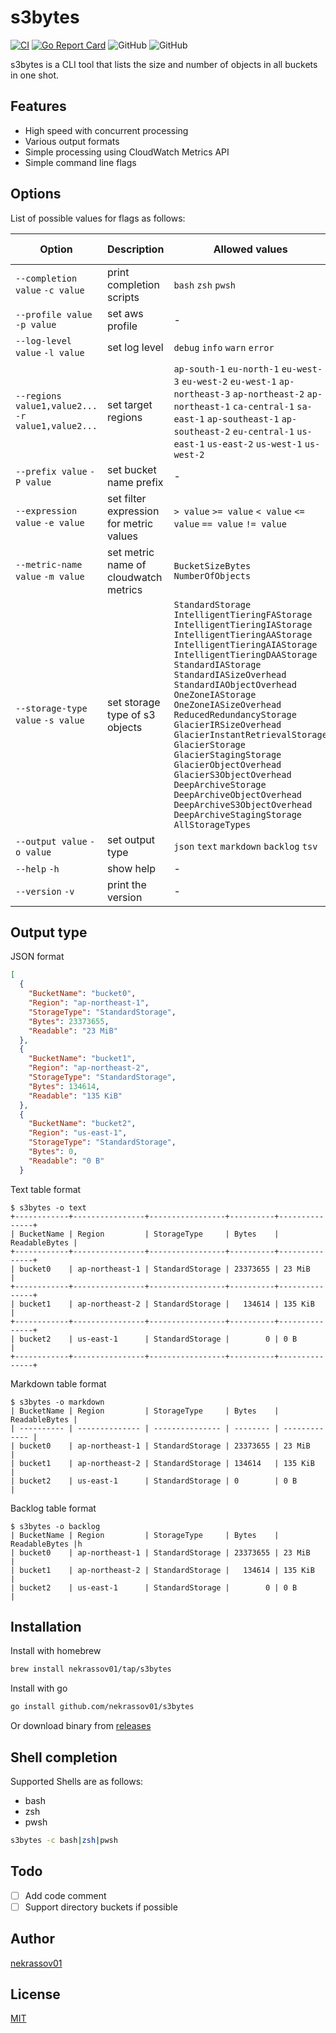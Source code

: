 s3bytes
=======

[![CI](https://github.com/nekrassov01/s3bytes/actions/workflows/ci.yml/badge.svg)](https://github.com/nekrassov01/s3bytes/actions/workflows/ci.yml)
[![Go Report Card](https://goreportcard.com/badge/github.com/nekrassov01/s3bytes)](https://goreportcard.com/report/github.com/nekrassov01/s3bytes)
![GitHub](https://img.shields.io/github/license/nekrassov01/s3bytes)
![GitHub](https://img.shields.io/github/v/release/nekrassov01/s3bytes)

s3bytes is a CLI tool that lists the size and number of objects in all buckets in one shot.

Features
--------

- High speed with concurrent processing
- Various output formats
- Simple processing using CloudWatch Metrics API
- Simple command line flags

Options
-------

List of possible values for flags as follows:

| Option                                             | Description                             | Allowed values                                                                                                                                                                                                                                                                                                                                                                                                                                                                                                                                                                                           | Default value                                                                                                                                      | Environment Variable  |
| -------------------------------------------------- | --------------------------------------- | -------------------------------------------------------------------------------------------------------------------------------------------------------------------------------------------------------------------------------------------------------------------------------------------------------------------------------------------------------------------------------------------------------------------------------------------------------------------------------------------------------------------------------------------------------------------------------------------------------- | -------------------------------------------------------------------------------------------------------------------------------------------------- | --------------------- |
| `--completion value` `-c value`                    | print completion scripts                | `bash` `zsh` `pwsh`                                                                                                                                                                                                                                                                                                                                                                                                                                                                                                                                                                                      | -                                                                                                                                                  | -                     |
| `--profile value` `-p value`                       | set aws profile                         | -                                                                                                                                                                                                                                                                                                                                                                                                                                                                                                                                                                                                        | -                                                                                                                                                  | `AWS_PROFILE`         |
| `--log-level value` `-l value`                     | set log level                           | `debug` `info` `warn` `error`                                                                                                                                                                                                                                                                                                                                                                                                                                                                                                                                                                            | `info`                                                                                                                                             | `S3BYTES_LOG_LEVEL`   |
| `--regions value1,value2...` `-r value1,value2...` | set target regions                      | `ap-south-1` `eu-north-1` `eu-west-3` `eu-west-2` `eu-west-1` `ap-northeast-3` `ap-northeast-2` `ap-northeast-1` `ca-central-1` `sa-east-1` `ap-southeast-1` `ap-southeast-2` `eu-central-1` `us-east-1` `us-east-2` `us-west-1` `us-west-2`                                                                                                                                                                                                                                                                                                                                                             | [All regions with no opt-in required](https://docs.aws.amazon.com/AWSEC2/latest/UserGuide/using-regions-availability-zones.html#concepts-regionsz) | -                     |
| `--prefix value` `-P value`                        | set bucket name prefix                  | -                                                                                                                                                                                                                                                                                                                                                                                                                                                                                                                                                                                                        | -                                                                                                                                                  | -                     |
| `--expression value` `-e value`                    | set filter expression for metric values | `> value` `>= value` `< value` `<= value` `== value` `!= value`                                                                                                                                                                                                                                                                                                                                                                                                                                                                                                                                          | -                                                                                                                                                  | -                     |
| `--metric-name value` `-m value`                   | set metric name of cloudwatch metrics   | `BucketSizeBytes` `NumberOfObjects`                                                                                                                                                                                                                                                                                                                                                                                                                                                                                                                                                                      | `BucketSizeBytes`                                                                                                                                  | -                     |
| `--storage-type value` `-s value`                  | set storage type of s3 objects          | `StandardStorage` `IntelligentTieringFAStorage` `IntelligentTieringIAStorage` `IntelligentTieringAAStorage` `IntelligentTieringAIAStorage` `IntelligentTieringDAAStorage` `StandardIAStorage` `StandardIASizeOverhead` `StandardIAObjectOverhead` `OneZoneIAStorage` `OneZoneIASizeOverhead` `ReducedRedundancyStorage` `GlacierIRSizeOverhead` `GlacierInstantRetrievalStorage` `GlacierStorage` `GlacierStagingStorage` `GlacierObjectOverhead` `GlacierS3ObjectOverhead` `DeepArchiveStorage` `DeepArchiveObjectOverhead` `DeepArchiveS3ObjectOverhead` `DeepArchiveStagingStorage` `AllStorageTypes` | `StandardStorage`                                                                                                                                  | -                     |
| `--output value` `-o value`                        | set output type                         | `json` `text` `markdown` `backlog` `tsv`                                                                                                                                                                                                                                                                                                                                                                                                                                                                                                                                                                 | `text`                                                                                                                                             | `S3BYTES_OUTPUT_TYPE` |
| `--help` `-h`                                      | show help                               | -                                                                                                                                                                                                                                                                                                                                                                                                                                                                                                                                                                                                        | -                                                                                                                                                  | -                     |
| `--version` `-v`                                   | print the version                       | -                                                                                                                                                                                                                                                                                                                                                                                                                                                                                                                                                                                                        | -                                                                                                                                                  | -                     |

Output type
-----------

JSON format

```json
[
  {
    "BucketName": "bucket0",
    "Region": "ap-northeast-1",
    "StorageType": "StandardStorage",
    "Bytes": 23373655,
    "Readable": "23 MiB"
  },
  {
    "BucketName": "bucket1",
    "Region": "ap-northeast-2",
    "StorageType": "StandardStorage",
    "Bytes": 134614,
    "Readable": "135 KiB"
  },
  {
    "BucketName": "bucket2",
    "Region": "us-east-1",
    "StorageType": "StandardStorage",
    "Bytes": 0,
    "Readable": "0 B"
  }
```

Text table format

```text
$ s3bytes -o text
+------------+----------------+-----------------+----------+---------------+
| BucketName | Region         | StorageType     | Bytes    | ReadableBytes |
+------------+----------------+-----------------+----------+---------------+
| bucket0    | ap-northeast-1 | StandardStorage | 23373655 | 23 MiB        |
+------------+----------------+-----------------+----------+---------------+
| bucket1    | ap-northeast-2 | StandardStorage |   134614 | 135 KiB       |
+------------+----------------+-----------------+----------+---------------+
| bucket2    | us-east-1      | StandardStorage |        0 | 0 B           |
+------------+----------------+-----------------+----------+---------------+
```

Markdown table format

```text
$ s3bytes -o markdown
| BucketName | Region         | StorageType     | Bytes    | ReadableBytes |
| ---------- | -------------- | --------------- | -------- | ------------- |
| bucket0    | ap-northeast-1 | StandardStorage | 23373655 | 23 MiB        |
| bucket1    | ap-northeast-2 | StandardStorage | 134614   | 135 KiB       |
| bucket2    | us-east-1      | StandardStorage | 0        | 0 B           |
```

Backlog table format

```text
$ s3bytes -o backlog
| BucketName | Region         | StorageType     | Bytes    | ReadableBytes |h
| bucket0    | ap-northeast-1 | StandardStorage | 23373655 | 23 MiB        |
| bucket1    | ap-northeast-2 | StandardStorage |   134614 | 135 KiB       |
| bucket2    | us-east-1      | StandardStorage |        0 | 0 B           |
```

Installation
------------

Install with homebrew

```sh
brew install nekrassov01/tap/s3bytes
```

Install with go

```sh
go install github.com/nekrassov01/s3bytes
```

Or download binary from [releases](https://github.com/nekrassov01/s3bytes/releases)

Shell completion
----------------

Supported Shells are as follows:

- bash
- zsh
- pwsh

```sh
s3bytes -c bash|zsh|pwsh
```

Todo
----

- [ ] Add code comment
- [ ] Support directory buckets if possible

Author
------

[nekrassov01](https://github.com/nekrassov01)

License
-------

[MIT](https://github.com/nekrassov01/s3bytes/blob/main/LICENSE)
